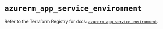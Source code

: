 # `azurerm_app_service_environment`

Refer to the Terraform Registry for docs: [`azurerm_app_service_environment`](https://registry.terraform.io/providers/hashicorp/azurerm/3.101.0/docs/resources/app_service_environment).

